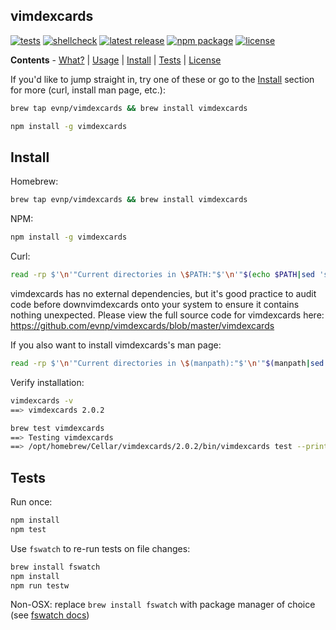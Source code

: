 vimdexcards
-----------

[![tests](https://github.com/evnp/vimdexcards/workflows/tests/badge.svg)](https://github.com/evnp/vimdexcards/actions)
[![shellcheck](https://github.com/evnp/vimdexcards/workflows/shellcheck/badge.svg)](https://github.com/evnp/vimdexcards/actions)
[![latest release](https://img.shields.io/github/release/evnp/vimdexcards.svg)](https://github.com/evnp/vimdexcards/releases/latest)
[![npm package](https://img.shields.io/npm/v/vimdexcards.svg)](https://www.npmjs.com/package/vimdexcards)
[![license](https://img.shields.io/badge/license-MIT-blue)](https://github.com/evnp/vimdexcards/blob/master/LICENSE.md)

**Contents** - [What?](https://github.com/evnp/vimdexcards#what) | [Usage](https://github.com/evnp/vimdexcards#usage) | [Install](https://github.com/evnp/vimdexcards#install) | [Tests](https://github.com/evnp/vimdexcards#tests) | [License](https://github.com/evnp/vimdexcards#license)

If you'd like to jump straight in, try one of these or go to the [Install](https://github.com/evnp/vimdexcards#install) section for more (curl, install man page, etc.):
```sh
brew tap evnp/vimdexcards && brew install vimdexcards
```
```sh
npm install -g vimdexcards
```

Install
-------
Homebrew:
```sh
brew tap evnp/vimdexcards && brew install vimdexcards
```
NPM:
```sh
npm install -g vimdexcards
```
Curl:
```sh
read -rp $'\n'"Current directories in \$PATH:"$'\n'"$(echo $PATH|sed 's/:/\n/g'|sort)"$'\n\n'"Enter a directory from the list above: " && [[ -z "${REPLY}" ]] && echo "Cancelled (no directory entered)" || ( curl -L -o "${REPLY/\~/$HOME}/vimdexcards" https://github.com/evnp/vimdexcards/raw/main/vimdexcards && chmod +x "${REPLY/\~/$HOME}/vimdexcards" )
```
vimdexcards has no external dependencies, but it's good practice to audit code before downvimdexcards onto your system to ensure it contains nothing unexpected. Please view the full source code for vimdexcards here: https://github.com/evnp/vimdexcards/blob/master/vimdexcards

If you also want to install vimdexcards's man page:
```sh
read -rp $'\n'"Current directories in \$(manpath):"$'\n'"$(manpath|sed 's/:/\n/g'|sort)"$'\n\n'"Enter a directory from the list above: " && [[ -z "${REPLY}" ]] && echo "Cancelled (no directory entered)" || curl -L -o "${REPLY/\~/$HOME}/man1/vimdexcards.1" https://github.com/evnp/vimdexcards/raw/main/man/vimdexcards.1
```
Verify installation:
```sh
vimdexcards -v
==> vimdexcards 2.0.2

brew test vimdexcards
==> Testing vimdexcards
==> /opt/homebrew/Cellar/vimdexcards/2.0.2/bin/vimdexcards test --print 1234 hello world
```

Tests
-------------
Run once:
```sh
npm install
npm test
```
Use `fswatch` to re-run tests on file changes:
```sh
brew install fswatch
npm install
npm run testw
```
Non-OSX: replace `brew install fswatch` with package manager of choice (see [fswatch docs](https://github.com/emcrisostomo/fswatch#getting-fswatch))
